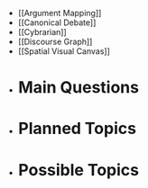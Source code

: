 - [[Argument Mapping]]
- [[Canonical Debate]]
- [[Cybrarian]]
- [[Discourse Graph]]
- [[Spatial Visual Canvas]]
- # Main Questions
- # Planned Topics
- # Possible Topics